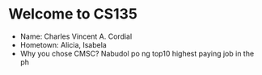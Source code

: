 # Welcome to CS135
* Name: Charles Vincent A. Cordial
* Hometown: Alicia, Isabela
* Why you chose CMSC? Nabudol po ng top10 highest paying job in the ph

